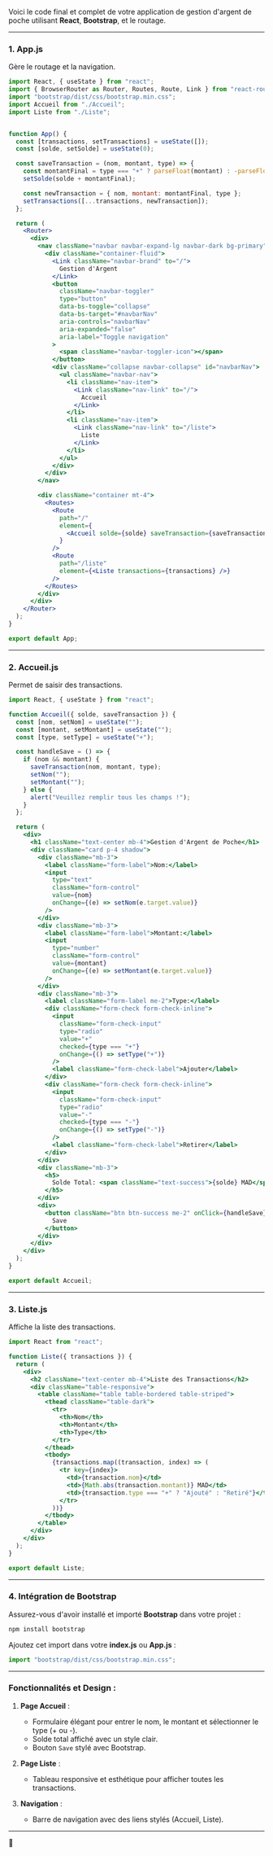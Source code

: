 Voici le code final et complet de votre application de gestion d'argent de poche utilisant **React**, **Bootstrap**, et le routage.

---

### **1. App.js**

Gère le routage et la navigation.

```jsx
import React, { useState } from "react";
import { BrowserRouter as Router, Routes, Route, Link } from "react-router-dom";
import "bootstrap/dist/css/bootstrap.min.css";
import Accueil from "./Accueil";
import Liste from "./Liste";


function App() {
  const [transactions, setTransactions] = useState([]);
  const [solde, setSolde] = useState(0);

  const saveTransaction = (nom, montant, type) => {
    const montantFinal = type === "+" ? parseFloat(montant) : -parseFloat(montant);
    setSolde(solde + montantFinal);

    const newTransaction = { nom, montant: montantFinal, type };
    setTransactions([...transactions, newTransaction]);
  };

  return (
    <Router>
      <div>
        <nav className="navbar navbar-expand-lg navbar-dark bg-primary">
          <div className="container-fluid">
            <Link className="navbar-brand" to="/">
              Gestion d'Argent
            </Link>
            <button
              className="navbar-toggler"
              type="button"
              data-bs-toggle="collapse"
              data-bs-target="#navbarNav"
              aria-controls="navbarNav"
              aria-expanded="false"
              aria-label="Toggle navigation"
            >
              <span className="navbar-toggler-icon"></span>
            </button>
            <div className="collapse navbar-collapse" id="navbarNav">
              <ul className="navbar-nav">
                <li className="nav-item">
                  <Link className="nav-link" to="/">
                    Accueil
                  </Link>
                </li>
                <li className="nav-item">
                  <Link className="nav-link" to="/liste">
                    Liste
                  </Link>
                </li>
              </ul>
            </div>
          </div>
        </nav>

        <div className="container mt-4">
          <Routes>
            <Route
              path="/"
              element={
                <Accueil solde={solde} saveTransaction={saveTransaction} />
              }
            />
            <Route
              path="/liste"
              element={<Liste transactions={transactions} />}
            />
          </Routes>
        </div>
      </div>
    </Router>
  );
}

export default App;
```

---

### **2. Accueil.js**

Permet de saisir des transactions.

```jsx
import React, { useState } from "react";

function Accueil({ solde, saveTransaction }) {
  const [nom, setNom] = useState("");
  const [montant, setMontant] = useState("");
  const [type, setType] = useState("+");

  const handleSave = () => {
    if (nom && montant) {
      saveTransaction(nom, montant, type);
      setNom("");
      setMontant("");
    } else {
      alert("Veuillez remplir tous les champs !");
    }
  };

  return (
    <div>
      <h1 className="text-center mb-4">Gestion d'Argent de Poche</h1>
      <div className="card p-4 shadow">
        <div className="mb-3">
          <label className="form-label">Nom:</label>
          <input
            type="text"
            className="form-control"
            value={nom}
            onChange={(e) => setNom(e.target.value)}
          />
        </div>
        <div className="mb-3">
          <label className="form-label">Montant:</label>
          <input
            type="number"
            className="form-control"
            value={montant}
            onChange={(e) => setMontant(e.target.value)}
          />
        </div>
        <div className="mb-3">
          <label className="form-label me-2">Type:</label>
          <div className="form-check form-check-inline">
            <input
              className="form-check-input"
              type="radio"
              value="+"
              checked={type === "+"}
              onChange={() => setType("+")}
            />
            <label className="form-check-label">Ajouter</label>
          </div>
          <div className="form-check form-check-inline">
            <input
              className="form-check-input"
              type="radio"
              value="-"
              checked={type === "-"}
              onChange={() => setType("-")}
            />
            <label className="form-check-label">Retirer</label>
          </div>
        </div>
        <div className="mb-3">
          <h5>
            Solde Total: <span className="text-success">{solde} MAD</span>
          </h5>
        </div>
        <div>
          <button className="btn btn-success me-2" onClick={handleSave}>
            Save
          </button>
        </div>
      </div>
    </div>
  );
}

export default Accueil;
```

---

### **3. Liste.js**

Affiche la liste des transactions.

```jsx
import React from "react";

function Liste({ transactions }) {
  return (
    <div>
      <h2 className="text-center mb-4">Liste des Transactions</h2>
      <div className="table-responsive">
        <table className="table table-bordered table-striped">
          <thead className="table-dark">
            <tr>
              <th>Nom</th>
              <th>Montant</th>
              <th>Type</th>
            </tr>
          </thead>
          <tbody>
            {transactions.map((transaction, index) => (
              <tr key={index}>
                <td>{transaction.nom}</td>
                <td>{Math.abs(transaction.montant)} MAD</td>
                <td>{transaction.type === "+" ? "Ajouté" : "Retiré"}</td>
              </tr>
            ))}
          </tbody>
        </table>
      </div>
    </div>
  );
}

export default Liste;
```

---

### **4. Intégration de Bootstrap**

Assurez-vous d'avoir installé et importé **Bootstrap** dans votre projet :

```bash
npm install bootstrap
```

Ajoutez cet import dans votre **index.js** ou **App.js** :

```jsx
import "bootstrap/dist/css/bootstrap.min.css";
```

---

### Fonctionnalités et Design :

1. **Page Accueil** :

   - Formulaire élégant pour entrer le nom, le montant et sélectionner le type (+ ou -).
   - Solde total affiché avec un style clair.
   - Bouton `Save` stylé avec Bootstrap.

2. **Page Liste** :

   - Tableau responsive et esthétique pour afficher toutes les transactions.

3. **Navigation** :
   - Barre de navigation avec des liens stylés (Accueil, Liste).

---
🎉
